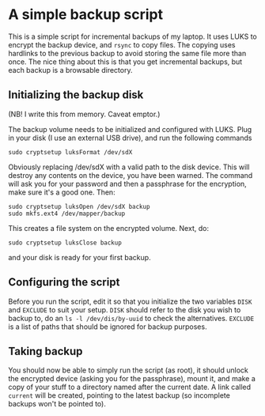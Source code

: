# A simple backup script

This is a simple script for incremental backups of my laptop.  It uses
LUKS to encrypt the backup device, and `rsync` to copy files.  The
copying uses hardlinks to the previous backup to avoid storing the
same file more than once.  The nice thing about this is that you get
incremental backups, but each backup is a browsable directory.

## Initializing the backup disk

(NB! I write this from memory. Caveat emptor.)

The backup volume needs to be initialized and configured with
LUKS.  Plug in your disk (I use an external USB drive), and run the
following commands

    sudo cryptsetup luksFormat /dev/sdX
	
Obviously replacing /dev/sdX with a valid path to the disk device.
This will destroy any contents on the device, you have been warned.
The command will ask you for your password and then a passphrase for
the encryption, make sure it's a good one. Then:

    sudo cryptsetup luksOpen /dev/sdX backup
	sudo mkfs.ext4 /dev/mapper/backup

This creates a file system on the encrypted volume.  Next, do:

    sudo cryptsetup luksClose backup
	
and your disk is ready for your first backup.

## Configuring the script

Before you run the script, edit it so that you initialize the
two variables `DISK` and `EXCLUDE` to suit your setup.  `DISK` should
refer to the disk you wish to backup to, do an `ls -l
/dev/dis/by-uuid` to check the alternatives.  `EXCLUDE` is a list of
paths that should be ignored for backup purposes.

## Taking backup

You should now be able to simply run the script (as root), it should unlock the
encrypted device (asking you for the passphrase), mount it, and make a
copy of your stuff to a directory named after the current date.  A
link called `current` will be created, pointing to the latest backup
(so incomplete backups won't be pointed to).

